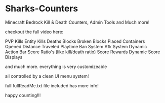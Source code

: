 # Sharks-Counters
Minecraft Bedrock Kill &amp; Death Counters, Admin Tools and Much more!

checkout the full video here:

PVP Kills
Entity Kills
Deaths
Blocks Broken
Blocks Placed
Containers Opened
Distance Traveled
Playtime
Ban System
Afk System
Dynamic Action Bar
Score Ratio's (like kill/death ratio)
Score Rewards 
Dynamic Score Displays 

and much more. everything is very customizeable

all controlled by a clean UI menu system!

full fullReadMe.txt file included has more info!

happy counting!!!

